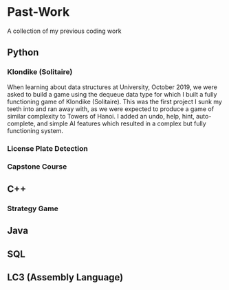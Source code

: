 # Past-Work
A collection of my previous coding work

## Python

### Klondike (Solitaire)
When learning about data structures at University, October 2019, we were asked to build a game using the dequeue data type for which I built a fully functioning game of Klondike (Solitaire). This was the first project I sunk my teeth into and ran away with, as we were expected to produce a game of similar complexity to Towers of Hanoi. I added an undo, help, hint, auto-complete, and simple AI features which resulted in a complex but fully functioning system.

### License Plate Detection

### Capstone Course

## C++

### Strategy Game

## Java

## SQL

## LC3 (Assembly Language)
